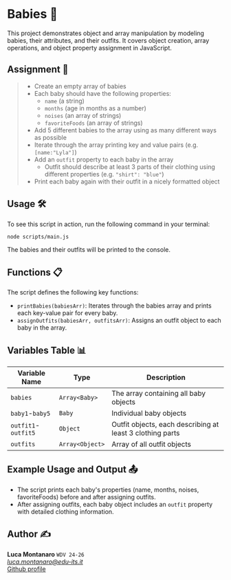 # Babies 👶

This project demonstrates object and array manipulation by modeling babies, their attributes, and their outfits. It covers object creation, array operations, and object property assignment in JavaScript.

## Assignment 📝

> - Create an empty array of babies
> - Each baby should have the following properties:
>   - `name` (a string)
>   - `months` (age in months as a number)
>   - `noises` (an array of strings)
>   - `favoriteFoods` (an array of strings)
> - Add 5 different babies to the array using as many different ways as possible
> - Iterate through the array printing key and value pairs (e.g. `[name:"Lyla"]`)
> - Add an `outfit` property to each baby in the array
>   - Outfit should describe at least 3 parts of their clothing using different properties (e.g. `"shirt": "blue"`)
> - Print each baby again with their outfit in a nicely formatted object

## Usage 🛠️

To see this script in action, run the following command in your terminal:
```sh
node scripts/main.js
```
The babies and their outfits will be printed to the console.

## Functions 📋

The script defines the following key functions:

- `printBabies(babiesArr)`: Iterates through the babies array and prints each key-value pair for every baby.
- `assignOutfits(babiesArr, outfitsArr)`: Assigns an outfit object to each baby in the array.

## Variables Table 📊

| Variable Name | Type              | Description                                             |
|---------------|-------------------|---------------------------------------------------------|
| `babies`      | `Array<Baby>`     | The array containing all baby objects                   |
| `baby1`-`baby5` | `Baby`          | Individual baby objects                                 |
| `outfit1`-`outfit5` | `Object`    | Outfit objects, each describing at least 3 clothing parts|
| `outfits`     | `Array<Object>`   | Array of all outfit objects                             |

## Example Usage and Output 📤

- The script prints each baby's properties (name, months, noises, favoriteFoods) before and after assigning outfits.
- After assigning outfits, each baby object includes an `outfit` property with detailed clothing information.

## Author ✍️

**Luca Montanaro** `WDV 24-26`  
*luca.montanaro@edu-its.it*  
[Github profile](https://github.com/LucaM0nt)
